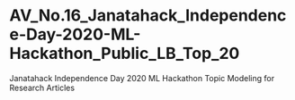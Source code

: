 # AV_No.16_Janatahack_Independence-Day-2020-ML-Hackathon_Public_LB_Top_20
Janatahack Independence Day 2020 ML Hackathon Topic Modeling for Research Articles 
